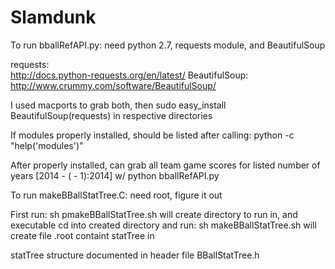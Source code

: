 Slamdunk
========

To run bballRefAPI.py:
   need python 2.7, requests module, and BeautifulSoup

   requests:   
     http://docs.python-requests.org/en/latest/
   BeautifulSoup:
     http://www.crummy.com/software/BeautifulSoup/

   I used macports to grab both, then sudo easy_install BeautifulSoup(requests) in respective directories

   If modules properly installed, should be listed after calling:
     python -c "help('modules')"

   After properly installed, can grab all team game scores for listed number of years [2014 - (<num> - 1):2014] w/
     python bballRefAPI.py <num>

To run makeBBallStatTree.C:
   need root, figure it out

   First run:
      sh pmakeBBallStatTree.sh <inputCSVList> <outFileName> <outDir>
            will create directory to run in, and executable
   cd into created directory and run:
      sh makeBBallStatTree.sh <inputCSVList> <outFileName> <outDir>
      	 will create file <outFileName>.root containt statTree in <outDir>

   statTree structure documented in header file BBallStatTree.h